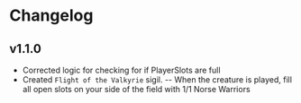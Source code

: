 # Changelog

## v1.1.0 
- Corrected logic for checking for if PlayerSlots are full
- Created `Flight of the Valkyrie` sigil.
-- When the creature is played, fill all open slots on your side of the field with 1/1 Norse Warriors